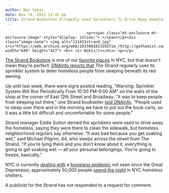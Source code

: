 ```yaml
---
author: Ben Yakas
date: Nov 14, 2013 12:42 pm
title: Strand Bookstore Allegedly Used Sprinklers To Drive Away Homeless
---
```


	
										<p><span class="mt-enclosure mt-enclosure-image" style="display: inline;"> </span></p><div class="image-none"> <img alt="111413strand.jpg" src="https://web.archive.org/web/20150928231927im_/http://gothamist.com/attachments/byakas/111413strand.jpg" width="640" height="427"> <br> <i> Wiki</i></div> <p></p>

<p><a href="https://web.archive.org/web/20150928231927/http://gothamist.com/tags/StrandBookstore">The Strand Bookstore</a> is one of our <a href="https://web.archive.org/web/20150928231927/http://gothamist.com/2013/10/16/the_best_classic_stores_in_nyc.php">favorite places</a> in NYC, but that doesn&apos;t mean they&apos;re perfect: <a href="https://web.archive.org/web/20150928231927/http://www.dnainfo.com/new-york/20131114/greenwich-village/strand-books-yanks-warning-signs-for-sprinklers-used-douse-homeless?utm_source=dlvr.it&amp;utm_medium=twitter#slideshow_modal_slot_1">DNAInfo reports that</a> The Strand regularly uses its sprinkler system to deter homeless people from sleeping beneath its red awning. </p>

<p>Up until last week, there were signs posted reading, &#x201C;Warning: Sprinkler System Will Run Periodically From 10:30 PM-9:00 AM&#x201D; on the walls of the shop at the corner of East 12th Street and Broadway. &#x201C;It was to keep people from sleeping out there,&#x201D; one Strand bookseller <a href="https://web.archive.org/web/20150928231927/http://www.dnainfo.com/new-york/20131114/greenwich-village/strand-books-yanks-warning-signs-for-sprinklers-used-douse-homeless?utm_source=dlvr.it&amp;utm_medium=twitter#slideshow_modal_slot_1">told DNAinfo</a>. &#x201C;People used to sleep over there and in the morning we have to put out the book carts, so it was a little bit difficult and uncomfortable for some people.&quot;</p>

<p>Strand manager Eddie Sutton denied the sprinklers were used to drive away the homeless, saying they were there to clean the sidewalk, but homeless neighborhood regulars say otherwise: &#x201C;It was bad because you get soaking wet,&quot; said Michael Pilgrim, 44, who sleeps across the street from The Strand. &quot;If you&#x2019;re lying there and you don&#x2019;t know about it, everything is going to get soaking wet &#x2014; all your personal belongings. You&#x2019;re going to freeze, basically.&quot;</p>

<p>NYC is currently <a href="https://web.archive.org/web/20150928231927/http://gothamist.com/2013/10/19/bloomberg_thinks_homelessness_is_go.php">dealing with</a> a <a href="https://web.archive.org/web/20150928231927/http://gothamist.com/tags/homeless">homeless epidemic</a> not seen since the Great Depression; approximately 50,000 people <a href="https://web.archive.org/web/20150928231927/http://gothamist.com/2013/09/18/the_american_dream_in_action_homele.php">spend the night</a> in NYC homeless shelters.</p>

<p>A publicist for the Strand has not responded to a request for comment. </p>					
										
									
				